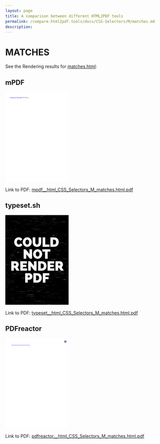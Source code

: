 ```yaml
---
layout: page
title: A comparison between different HTML2PDF tools
permalink: /compare.html2pdf.tools/docs/CSS-Selectors/M/matches.md
description: 
---
```


# MATCHES

See the Rendering results for [matches.html](/html/CSS%20Selectors/M/matches.html):

## mPDF
![](mpdf__html_CSS_Selectors_M_matches.html.png) 

Link to PDF: [mpdf__html_CSS_Selectors_M_matches.html.pdf](mpdf__html_CSS_Selectors_M_matches.html.pdf)

## typeset.sh
![](typeset__html_CSS_Selectors_M_matches.html.png) 

Link to PDF: [typeset__html_CSS_Selectors_M_matches.html.pdf](typeset__html_CSS_Selectors_M_matches.html.pdf)

## PDFreactor
![](pdfreactor__html_CSS_Selectors_M_matches.html.png) 

Link to PDF: [pdfreactor__html_CSS_Selectors_M_matches.html.pdf](pdfreactor__html_CSS_Selectors_M_matches.html.pdf)

